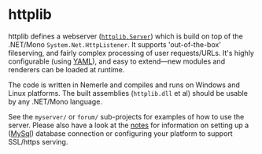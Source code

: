 # httplib

httplib defines a webserver ([`httplib.Server`](./src/httplib/server.n)) which is build on top of the .NET/Mono `System.Net.HttpListener`. It supports 'out-of-the-box' fileserving, and fairly complex processing of user requests/URLs. It's highly configurable (using [YAML](http://www.yaml.org/)), and easy to extend&mdash;new modules and renderers can be loaded at runtime.

The code is written in Nemerle and compiles and runs on Windows and Linux platforms. The built assemblies (`httplib.dll` et al) should be usable by any .NET/Mono language.

See the `myserver/` or `forum/` sub-projects for examples of how to use the server. Please also have a look at the  [notes](./doc/notes.txt) for information on setting up a ([MySql](http://mysql.org/)) database connection or configuring your platform to support SSL/https serving.
